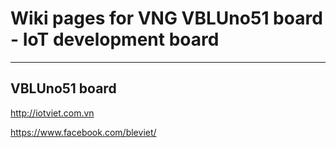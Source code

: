 # Wiki pages for VNG VBLUno51 board - IoT development board

***
## VBLUno51 board

http://iotviet.com.vn

https://www.facebook.com/bleviet/
